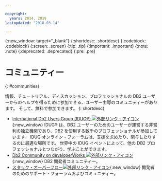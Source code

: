```yaml
---

copyright:
  years: 2014, 2019
lastupdated: "2018-03-14"

---
```


<!-- Attribute definitions --> 
{:new_window: target="_blank"}
{:shortdesc: .shortdesc}
{:codeblock: .codeblock}
{:screen: .screen}
{:tip: .tip}
{:important: .important}
{:note: .note}
{:deprecated: .deprecated}
{:pre: .pre}

# コミュニティー
{: #communities}

情報、チュートリアル、ディスカッション、プロフェッショナルの DB2 ユーザーからのヘルプを得るために参加できる、ユーザー主導のコミュニティーがあります。 そして、無料で参加できます。
{: shortdesc}

* [International Db2 Users Group (IDUG®) ![外部リンク・アイコン](../../icons/launch-glyph.svg "外部リンク・アイコン")](https://www.idug.org/){:new_window} IDUG® は、DB2 ユーザーのためのユーザーが運営する非営利の独立機関であり、DB2 を使用する数千のプロフェッショナルが参加しています。 IDUG オンライン・フォーラムは、支援を求めたり、関与したりするのに最適な場所です。 世界中の IDUG イベントによって、他の DB2 プロフェッショナルとつながり、学ぶことができます。
* [Db2 Community on developerWorks ![外部リンク・アイコン](../../icons/launch-glyph.svg "外部リンク・アイコン")](https://developer.ibm.com/data/db2/){:new_window} DB2 開発者コミュニティー。
* [スタック・オーバーフロー![外部リンク・アイコン](../../icons/launch-glyph.svg "外部リンク・アイコン")](https://stackoverflow.com/users/login?ssrc=anon_ask&returnurl=https%3a%2f%2fstackoverflow.com%2fquestions%2fask%3ftags%3ddashdb){:new_window} 開発者のためのサポート・フォーラムおよびコミュニティー。
